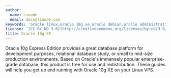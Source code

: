 ```yaml
---
author:
  name: Linode
  email: docs@linode.com
keywords: 'oracle linux,oracle 10g xe,oracle debian,oracle administration'
license: '[CC BY-ND 3.0](http://creativecommons.org/licenses/by-nd/3.0/us/)'
title: Oracle 10g XE
---
```


Oracle 10g Express Edition provides a great database platform for development purposes, relational database study, or small to mid-size production environments. Based on Oracle's immensely popular enterprise-grade database, this product is free for use and redistribution. These guides will help you get up and running with Oracle 10g XE on your Linux VPS.
